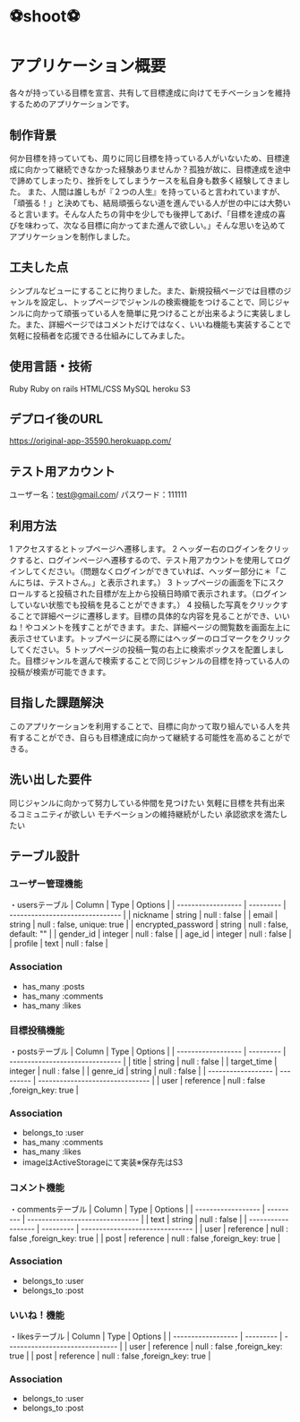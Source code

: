 # :soccer:shoot:soccer:
# アプリケーション概要
各々が持っている目標を宣言、共有して目標達成に向けてモチベーションを維持するためのアプリケーションです。

## 制作背景
何か目標を持っていても、周りに同じ目標を持っている人がいないため、目標達成に向かって継続できなかった経験ありませんか？孤独が故に、目標達成を途中で諦めてしまったり、挫折をしてしまうケースを私自身も数多く経験してきました。
また、人間は誰しもが『２つの人生』を持っていると言われていますが、「頑張る！」と決めても、結局頑張らない道を進んでいる人が世の中には大勢いると言います。そんな人たちの背中を少しでも後押してあげ、「目標を達成の喜びを味わって、次なる目標に向かってまた進んで欲しい。」そんな思いを込めてアプリケーションを制作しました。

## 工夫した点
シンプルなビューにすることに拘りました。また、新規投稿ページでは目標のジャンルを設定し、トップページでジャンルの検索機能をつけることで、同じジャンルに向かって頑張っている人を簡単に見つけることが出来るように実装しました。また、詳細ページではコメントだけではなく、いいね機能も実装することで気軽に投稿者を応援できる仕組みにしてみました。

## 使用言語・技術
Ruby
Ruby on rails
HTML/CSS
MySQL
heroku
S3

## デプロイ後のURL
https://original-app-35590.herokuapp.com/

## テスト用アカウント
ユーザー名：test@gmail.com/
パスワード：111111

## 利用方法
1 アクセスするとトップページへ遷移します。
2 ヘッダー右のログインをクリックすると、ログインページへ遷移するので、テスト用アカウントを使用してログインしてください。（問題なくログインができていれば、ヘッダー部分に＊「こんにちは、テストさん。」と表示されます。）
3 トップページの画面を下にスクロールすると投稿された目標が左上から投稿日時順で表示されます。（ログインしていない状態でも投稿を見ることができます。）
4 投稿した写真をクリックすることで詳細ページに遷移します。目標の具体的な内容を見ることができ、いいね！やコメントを残すことができます。また、詳細ページの閲覧数を画面左上に表示させています。トップページに戻る際にはヘッダーのロゴマークをクリックしてください。
5 トップページの投稿一覧の右上に検索ボックスを配置しました。目標ジャンルを選んで検索することで同じジャンルの目標を持っている人の投稿が検索が可能できます。

## 目指した課題解決
このアプリケーションを利用することで、目標に向かって取り組んでいる人を共有することができ、自らも目標達成に向かって継続する可能性を高めることができる。

## 洗い出した要件
同じジャンルに向かって努力している仲間を見つけたい
気軽に目標を共有出来るコミュニティが欲しい
モチベーションの維持継続がしたい
承認欲求を満たしたい

## テーブル設計

### ユーザー管理機能
・usersテーブル
| Column             | Type      | Options                         |
| ------------------ | --------- | ------------------------------- |
| nickname           | string    | null : false                    |
| email              | string    | null : false, unique: true      |
| encrypted_password | string    | null : false, default: ""       |
| gender_id          | integer   | null : false                    |
| age_id             | integer   | null : false                    |
| profile            | text      | null : false                    |

### Association
- has_many :posts
- has_many :comments
- has_many :likes

### 目標投稿機能
・postsテーブル
| Column             | Type      | Options                         |
| ------------------ | --------- | ------------------------------- |
| title              | string    | null : false                    |
| target_time        | integer   | null : false                    |
| genre_id           | string    | null : false                    |
| ------------------ | --------- | ------------------------------- |
| user               | reference | null : false ,foreign_key: true |

### Association
- belongs_to :user
- has_many :comments
- has_many :likes
- imageはActiveStorageにて実装※保存先はS3

### コメント機能
・commentsテーブル
| Column             | Type      | Options                         |
| ------------------ | --------- | ------------------------------- |
| text               | string    | null : false                    |
| ------------------ | --------- | ------------------------------- |
| user               | reference | null : false ,foreign_key: true |
| post               | reference | null : false ,foreign_key: true |

### Association
- belongs_to :user
- belongs_to :post

### いいね！機能
・likesテーブル
| Column             | Type      | Options                         |
| ------------------ | --------- | ------------------------------- |
| user               | reference | null : false ,foreign_key: true |
| post               | reference | null : false ,foreign_key: true |

### Association
- belongs_to :user
- belongs_to :post
